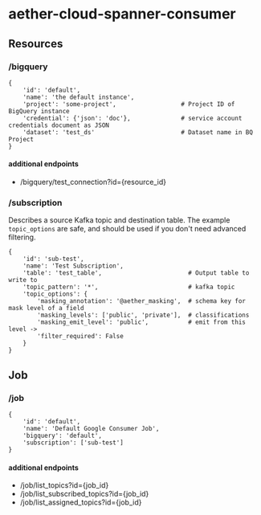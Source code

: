 # aether-cloud-spanner-consumer

## Resources

### /bigquery
```
{
    'id': 'default',
    'name': 'the default instance',
    'project': 'some-project',                  # Project ID of BigQuery instance
    'credential': {'json': 'doc'},              # service account credentials document as JSON
    'dataset': 'test_ds'                        # Dataset name in BQ Project
}
```
#### additional endpoints
 - /bigquery/test_connection?id={resource_id}

### /subscription

Describes a source Kafka topic and destination table. The example `topic_options` are safe, and should be used if you don't need advanced filtering. 

```
{
    'id': 'sub-test',
    'name': 'Test Subscription',
    'table': 'test_table',                        # Output table to write to
    'topic_pattern': '*',                         # kafka topic 
    'topic_options': {
        'masking_annotation': '@aether_masking',  # schema key for mask level of a field
        'masking_levels': ['public', 'private'],  # classifications
        'masking_emit_level': 'public',           # emit from this level ->
        'filter_required': False
    }
}
```

## Job
### /job
```
{
    'id': 'default',
    'name': 'Default Google Consumer Job',
    'bigquery': 'default',
    'subscription': ['sub-test']
}
```
#### additional endpoints
 - /job/list_topics?id={job_id}
 - /job/list_subscribed_topics?id={job_id}
 - /job/list_assigned_topics?id={job_id}
 